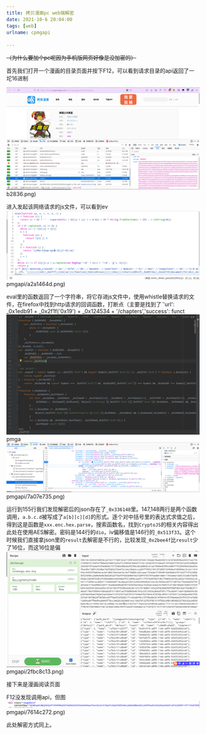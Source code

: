 ```yaml
---
title: 拷贝漫画pc web端解密
date: 2021-10-6 20:04:00
tags: [web]
urlname: cpmgapi

---
```

~~（为什么要加个pc呢因为手机版网页好像是没加密的）~~  

首先我们打开一个漫画的目录页面并按下F12，可以看到请求目录的api返回了一坨16进制

![目录](../images/cpmgapi/ae6b2836.png)b2836.png)

进入发起该网络请求的js文件，可以看到ev![eval](../images/cpmgapi/a2a1464d.png)pmgapi/a2a1464d.png)

eval里的函数返回了一个字符串，将它存进js文件中，使用whistle替换请求的文件，在firefox中找到http请求的回调函数，打断点（主要是找到了`'url': _0x1edb91 + _0x2f1f('0x19') + _0x124534 + '/chapters','success': funct![js](../images/cpmgapi/9a01f15c.png)pmga![调试](../images/cpmgapi/7a07e735.png)pmgapi/7a07e735.png)

运行到155行我们发现解密后的json存在了`_0x336148`里。147,148两行是两个函数调用，`a.b.c.d`被写成了`a[b][c][d]`的形式。逐个对中括号里的表达式求值之后，得到这是函数是`xxx.enc.hex.parse`，搜索函数名，找到`CryptoJS`的相关内容得出此处在使用AES解密。密码是144行的`dio`，iv偏移值是146行的`_0x513f33`。这个时候我们直接拿json里的`result`去解密是不行的，比较发现`_0x2bee4f`比`result`少了16位，而这16位是偏![解密](../images/cpmgapi/2fbc8c13.png)pmgapi/2fbc8c13.png)

接下来是漫画阅读页面

F12没发现调用api，但图![阅读页面](../images/cpmgapi/7614c272.png)pmgapi/7614c272.png)

此处解密方式同上。

